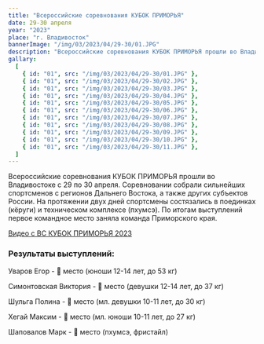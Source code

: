 ```yaml
---
title: "Всероссийские соревнования КУБОК ПРИМОРЬЯ"
date: 29-30 апреля
year: "2023"
place: "г. Владивосток"
bannerImage: "/img/03/2023/04/29-30/01.JPG"
description: "Всероссийские соревнования КУБОК ПРИМОРЬЯ прошли во Владивостоке с 29 по 30 апреля. Соревновании собрали сильнейших спортсменов с регионов Дальнего Востока, а также других субъектов России. На протяжении двух дней спортсмены состязались в поединках (кёруги) и техническом комплексе (пхумсэ). По итогам выступлений первое командное место заняла команда Приморского края."
gallary:
  [
    { id: "01", src: "/img/03/2023/04/29-30/01.JPG" },
    { id: "01", src: "/img/03/2023/04/29-30/02.JPG" },
    { id: "01", src: "/img/03/2023/04/29-30/03.JPG" },
    { id: "01", src: "/img/03/2023/04/29-30/04.JPG" },
    { id: "01", src: "/img/03/2023/04/29-30/05.JPG" },
    { id: "01", src: "/img/03/2023/04/29-30/06.JPG" },
    { id: "01", src: "/img/03/2023/04/29-30/07.JPG" },
    { id: "01", src: "/img/03/2023/04/29-30/08.JPG" },
    { id: "01", src: "/img/03/2023/04/29-30/09.JPG" },
    { id: "01", src: "/img/03/2023/04/29-30/10.JPG" },
    { id: "01", src: "/img/03/2023/04/29-30/11.JPG" },
  ]
---
```


Всероссийские соревнования КУБОК ПРИМОРЬЯ прошли во Владивостоке с 29 по 30 апреля. Соревновании собрали сильнейших спортсменов с регионов Дальнего Востока, а также других субъектов России. На протяжении двух дней спортсмены состязались в поединках (кёруги) и техническом комплексе (пхумсэ). По итогам выступлений первое командное место заняла команда Приморского края.

[Видео с ВС КУБОК ПРИМОРЬЯ 2023](https://youtube.com/playlist?list=PLN7xntUriWXetB11BiIr4jwgy2z5vwTrp)

### Результаты выступлений:

Уваров Егор - 🥇 место (юноши 12-14 лет, до 53 кг)

Симонтовская Виктория - 🥈 место (девушки 12-14 лет, до 37 кг)

Шульга Полина - 🥈 место (мл. девушки 10-11 лет, до 30 кг)

Хегай Максим - 🥈 место (мл. юноши 10-11 лет, до 27 кг)

Шаповалов Марк - 🥈 место (пхумсэ, фристайл)
